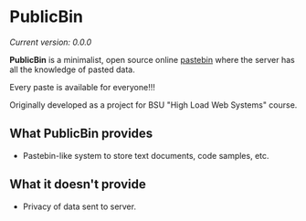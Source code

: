 # PublicBin

*Current version: 0.0.0*

**PublicBin** is a minimalist, open source online [pastebin](https://en.wikipedia.org/wiki/Pastebin)
where the server has all the knowledge of pasted data.

Every paste is available for everyone!!!

Originally developed as a project for BSU "High Load Web Systems" course.


## What PublicBin provides


+ Pastebin-like system to store text documents, code samples, etc.



## What it doesn't provide

- Privacy of data sent to server.
